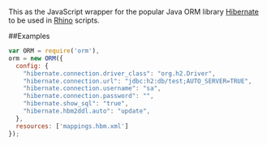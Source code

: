 This as the JavaScript wrapper for the popular Java ORM library [Hibernate](http://hibernate.org/) to be used in [Rhino](https://developer.mozilla.org/en-US/docs/Rhino) scripts.

##Examples

```javascript
var ORM = require('orm'),
orm = new ORM({
  config: {
    "hibernate.connection.driver_class": "org.h2.Driver",
    "hibernate.connection.url": "jdbc:h2:db/test;AUTO_SERVER=TRUE",
    "hibernate.connection.username": "sa",
    "hibernate.connection.password": "",
    "hibernate.show_sql": "true",
    "hibernate.hbm2ddl.auto": "update",
  },
  resources: ['mappings.hbm.xml']
});
```